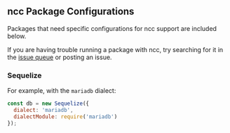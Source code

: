 ## ncc Package Configurations

Packages that need specific configurations for ncc support are included below.

If you are having trouble running a package with ncc, try searching for it in the [issue queue](https://github.com/zeit/ncc/issues) or posting an issue.

### Sequelize

For example, with the `mariadb` dialect:

```js
const db = new Sequelize({
  dialect: 'mariadb',
  dialectModule: require('mariadb')
});
```
